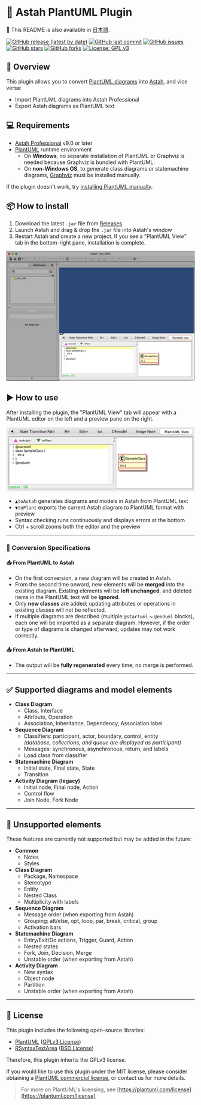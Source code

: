 # 🌿 Astah PlantUML Plugin

📘 This README is also available in [日本語](./README_ja.md).

[![GitHub release (latest by date)](https://img.shields.io/github/v/release/ChangeVision/astah-plantuml-plugin)](https://github.com/ChangeVision/astah-plantuml-plugin/releases)
[![GitHub last commit](https://img.shields.io/github/last-commit/ChangeVision/astah-plantuml-plugin)](https://github.com/ChangeVision/astah-plantuml-plugin/commits/)
[![GitHub issues](https://img.shields.io/github/issues/ChangeVision/astah-plantuml-plugin)](https://github.com/ChangeVision/astah-plantuml-plugin/issues)
[![GitHub stars](https://img.shields.io/github/stars/ChangeVision/astah-plantuml-plugin)](https://github.com/ChangeVision/astah-plantuml-plugin/stargazers)
[![GitHub forks](https://img.shields.io/github/forks/ChangeVision/astah-plantuml-plugin)](https://github.com/ChangeVision/astah-plantuml-plugin/network)
[![License: GPL v3](https://img.shields.io/badge/license-GPLv3-blue.svg)](https://www.gnu.org/licenses/gpl-3.0)

## 📝 Overview

This plugin allows you to convert [PlantUML diagrams](https://plantuml.com/) into [Astah](https://astah.net/products/astah-professional/), and vice versa:

- Import PlantUML diagrams into Astah Professional
- Export Astah diagrams as PlantUML text

## 💻 Requirements

- [Astah Professional](https://astah.net/products/astah-professional/) v9.0 or later
- [PlantUML](https://plantuml.com/) runtime environment
  - On **Windows**, no separate installation of PlantUML or Graphviz is needed because Graphviz is bundled with PlantUML.
  - On **non-Windows OS**, to generate class diagrams or statemachine diagrams, [Graphviz](https://plantuml.com/graphviz-dot) must be installed manually.

If the plugin doesn't work, try [installing PlantUML manually](https://plantuml.com/starting).

## 📦 How to install

1. Download the latest `.jar` file from [Releases](https://github.com/ChangeVision/astah-plantuml-plugin/releases)
2. Launch Astah and drag & drop the `.jar` file into Astah's window
3. Restart Astah and create a new project. If you see a "PlantUML View" tab in the bottom-right pane, installation is complete.

<img src="https://github.com/ChangeVision/astah-plantuml-plugin/blob/images/img/PlantUML-plugin-for-Astah.png?raw=true" width="600">

## ▶️ How to use

After installing the plugin, the "PlantUML View" tab will appear with a PlantUML editor on the left and a preview pane on the right.

<img src="https://github.com/ChangeVision/astah-plantuml-plugin/blob/images/img/PlantUML-View-Pane-Closeup.png?raw=true" width="600">

- `▲toAstah` generates diagrams and models in Astah from PlantUML text
- `▼toPlant` exports the current Astah diagram to PlantUML format with preview
- Syntax checking runs continuously and displays errors at the bottom
- Ctrl + scroll zooms both the editor and the preview

---

### 🔄 Conversion Specifications

#### 📥 From PlantUML to Astah

- On the first conversion, a new diagram will be created in Astah.
- From the second time onward, new elements will be **merged** into the existing diagram. Existing elements will be **left unchanged**, and deleted items in the PlantUML text will be **ignored**.
- Only **new classes** are added; updating attributes or operations in existing classes will not be reflected.
- If multiple diagrams are described (multiple `@startuml` ~ `@enduml` blocks), each one will be imported as a separate diagram. However, if the order or type of diagrams is changed afterward, updates may not work correctly.

#### 📤 From Astah to PlantUML

- The output will be **fully regenerated** every time; no merge is performed.

---

## ✅ Supported diagrams and model elements

- **Class Diagram**
  - Class, Interface
  - Attribute, Operation
  - Association, Inheritance, Dependency, Association label
- **Sequence Diagram**
  - Classifiers: participant, actor, boundary, control, entity  
    *(database, collections, and queue are displayed as participant)*
  - Messages: synchronous, asynchronous, return, and labels
  - Load class from classifier
- **Statemachine Diagram**
  - Initial state, Final state, State
  - Transition
- **Activity Diagram (legacy)**
  - Initial node, Final node, Action
  - Control flow
  - Join Node, Fork Node

---

## 🚧 Unsupported elements

These features are currently not supported but may be added in the future:

- **Common**
    - Notes
    - Styles
- **Class Diagram**
    - Package, Namespace
    - Stereotype
    - Entity
    - Nested Class
    - Multiplicity with labels
- **Sequence Diagram**
    - Message order (when exporting from Astah)
    - Grouping: alt/else, opt, loop, par, break, critical, group
    - Activation bars
- **Statemachine Diagram**
    - Entry/Exit/Do actions, Trigger, Guard, Action
    - Nested states
    - Fork, Join, Decision, Merge
    - Unstable order (when exporting from Astah)
- **Activity Diagram**
    - New syntax
    - Object node
    - Partition
    - Unstable order (when exporting from Astah)

---

## 📄 License

This plugin includes the following open-source libraries:

- [PlantUML](https://plantuml.com/) ([GPLv3 License](https://www.gnu.org/licenses/gpl-3.0.html))
- [RSyntaxTextArea](https://github.com/bobbylight/RSyntaxTextArea) ([BSD License](https://github.com/bobbylight/RSyntaxTextArea/blob/master/LICENSE.txt))

Therefore, this plugin inherits the GPLv3 license.

If you would like to use this plugin under the MIT license, please consider obtaining a [PlantUML commercial license](https://plantuml.com/purchase), or contact us for more details.

> For more on PlantUML's licensing, see [https://plantuml.com/license](https://plantuml.com/license)
